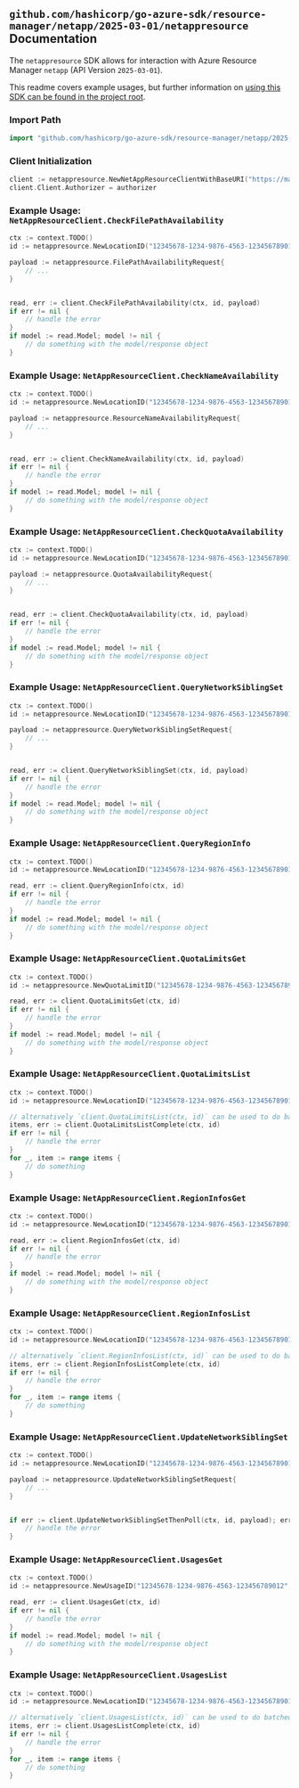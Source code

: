 
## `github.com/hashicorp/go-azure-sdk/resource-manager/netapp/2025-03-01/netappresource` Documentation

The `netappresource` SDK allows for interaction with Azure Resource Manager `netapp` (API Version `2025-03-01`).

This readme covers example usages, but further information on [using this SDK can be found in the project root](https://github.com/hashicorp/go-azure-sdk/tree/main/docs).

### Import Path

```go
import "github.com/hashicorp/go-azure-sdk/resource-manager/netapp/2025-03-01/netappresource"
```


### Client Initialization

```go
client := netappresource.NewNetAppResourceClientWithBaseURI("https://management.azure.com")
client.Client.Authorizer = authorizer
```


### Example Usage: `NetAppResourceClient.CheckFilePathAvailability`

```go
ctx := context.TODO()
id := netappresource.NewLocationID("12345678-1234-9876-4563-123456789012", "locationName")

payload := netappresource.FilePathAvailabilityRequest{
	// ...
}


read, err := client.CheckFilePathAvailability(ctx, id, payload)
if err != nil {
	// handle the error
}
if model := read.Model; model != nil {
	// do something with the model/response object
}
```


### Example Usage: `NetAppResourceClient.CheckNameAvailability`

```go
ctx := context.TODO()
id := netappresource.NewLocationID("12345678-1234-9876-4563-123456789012", "locationName")

payload := netappresource.ResourceNameAvailabilityRequest{
	// ...
}


read, err := client.CheckNameAvailability(ctx, id, payload)
if err != nil {
	// handle the error
}
if model := read.Model; model != nil {
	// do something with the model/response object
}
```


### Example Usage: `NetAppResourceClient.CheckQuotaAvailability`

```go
ctx := context.TODO()
id := netappresource.NewLocationID("12345678-1234-9876-4563-123456789012", "locationName")

payload := netappresource.QuotaAvailabilityRequest{
	// ...
}


read, err := client.CheckQuotaAvailability(ctx, id, payload)
if err != nil {
	// handle the error
}
if model := read.Model; model != nil {
	// do something with the model/response object
}
```


### Example Usage: `NetAppResourceClient.QueryNetworkSiblingSet`

```go
ctx := context.TODO()
id := netappresource.NewLocationID("12345678-1234-9876-4563-123456789012", "locationName")

payload := netappresource.QueryNetworkSiblingSetRequest{
	// ...
}


read, err := client.QueryNetworkSiblingSet(ctx, id, payload)
if err != nil {
	// handle the error
}
if model := read.Model; model != nil {
	// do something with the model/response object
}
```


### Example Usage: `NetAppResourceClient.QueryRegionInfo`

```go
ctx := context.TODO()
id := netappresource.NewLocationID("12345678-1234-9876-4563-123456789012", "locationName")

read, err := client.QueryRegionInfo(ctx, id)
if err != nil {
	// handle the error
}
if model := read.Model; model != nil {
	// do something with the model/response object
}
```


### Example Usage: `NetAppResourceClient.QuotaLimitsGet`

```go
ctx := context.TODO()
id := netappresource.NewQuotaLimitID("12345678-1234-9876-4563-123456789012", "locationName", "quotaLimitName")

read, err := client.QuotaLimitsGet(ctx, id)
if err != nil {
	// handle the error
}
if model := read.Model; model != nil {
	// do something with the model/response object
}
```


### Example Usage: `NetAppResourceClient.QuotaLimitsList`

```go
ctx := context.TODO()
id := netappresource.NewLocationID("12345678-1234-9876-4563-123456789012", "locationName")

// alternatively `client.QuotaLimitsList(ctx, id)` can be used to do batched pagination
items, err := client.QuotaLimitsListComplete(ctx, id)
if err != nil {
	// handle the error
}
for _, item := range items {
	// do something
}
```


### Example Usage: `NetAppResourceClient.RegionInfosGet`

```go
ctx := context.TODO()
id := netappresource.NewLocationID("12345678-1234-9876-4563-123456789012", "locationName")

read, err := client.RegionInfosGet(ctx, id)
if err != nil {
	// handle the error
}
if model := read.Model; model != nil {
	// do something with the model/response object
}
```


### Example Usage: `NetAppResourceClient.RegionInfosList`

```go
ctx := context.TODO()
id := netappresource.NewLocationID("12345678-1234-9876-4563-123456789012", "locationName")

// alternatively `client.RegionInfosList(ctx, id)` can be used to do batched pagination
items, err := client.RegionInfosListComplete(ctx, id)
if err != nil {
	// handle the error
}
for _, item := range items {
	// do something
}
```


### Example Usage: `NetAppResourceClient.UpdateNetworkSiblingSet`

```go
ctx := context.TODO()
id := netappresource.NewLocationID("12345678-1234-9876-4563-123456789012", "locationName")

payload := netappresource.UpdateNetworkSiblingSetRequest{
	// ...
}


if err := client.UpdateNetworkSiblingSetThenPoll(ctx, id, payload); err != nil {
	// handle the error
}
```


### Example Usage: `NetAppResourceClient.UsagesGet`

```go
ctx := context.TODO()
id := netappresource.NewUsageID("12345678-1234-9876-4563-123456789012", "locationName", "usageName")

read, err := client.UsagesGet(ctx, id)
if err != nil {
	// handle the error
}
if model := read.Model; model != nil {
	// do something with the model/response object
}
```


### Example Usage: `NetAppResourceClient.UsagesList`

```go
ctx := context.TODO()
id := netappresource.NewLocationID("12345678-1234-9876-4563-123456789012", "locationName")

// alternatively `client.UsagesList(ctx, id)` can be used to do batched pagination
items, err := client.UsagesListComplete(ctx, id)
if err != nil {
	// handle the error
}
for _, item := range items {
	// do something
}
```
